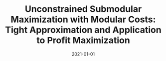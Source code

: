 ---
title: "Unconstrained Submodular Maximization with Modular Costs: Tight Approximation and Application to Profit Maximization"
date: 2021-01-01
publishDate: 2021-05-18T05:06:32.794162Z
authors: ["Tianyuan Jin", "Yu Yang", "Renchi Yang*", "Jieming Shi", "Keke Huang", "Xiaokui Xiao"]
publication_types: ["2"]
abstract: ""
featured: false
venue: "Proceedings of the VLDB Endowment"
paperurl: "http://vldb.org/pvldb/vol14/p1756-jin.pdf"
doi: "10.14778/3467861.3467866"
---